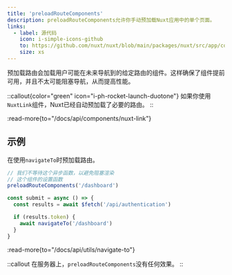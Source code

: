 ```yaml
---
title: 'preloadRouteComponents'
description: preloadRouteComponents允许你手动预加载Nuxt应用中的单个页面。
links:
  - label: 源代码
    icon: i-simple-icons-github
    to: https://github.com/nuxt/nuxt/blob/main/packages/nuxt/src/app/composables/preload.ts
    size: xs
---
```


预加载路由会加载用户可能在未来导航到的给定路由的组件。这样确保了组件提前可用，并且不太可能阻塞导航，从而提高性能。

::callout{color="green" icon="i-ph-rocket-launch-duotone"}
如果你使用`NuxtLink`组件，Nuxt已经自动预加载了必要的路由。
::

:read-more{to="/docs/api/components/nuxt-link"}

## 示例

在使用`navigateTo`时预加载路由。

```ts
// 我们不等待这个异步函数，以避免阻塞渲染
// 这个组件的设置函数
preloadRouteComponents('/dashboard')

const submit = async () => {
  const results = await $fetch('/api/authentication')

  if (results.token) {
    await navigateTo('/dashboard')
  }
}
```

:read-more{to="/docs/api/utils/navigate-to"}

::callout
在服务器上，`preloadRouteComponents`没有任何效果。
::
